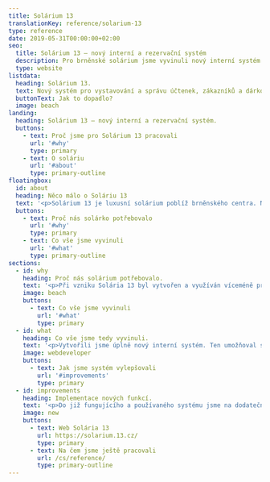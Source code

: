 ```yaml
---
title: Solárium 13
translationKey: reference/solarium-13
type: reference
date: 2019-05-31T00:00:00+02:00
seo:
  title: Solárium 13 – nový interní a rezervační systém
  description: Pro brněnské solárium jsme vyvinuli nový interní systém pro správu zákazníků a vystavování účtenek. Kromě toho také rezervační systém pro VIP zákazníky.
  type: website
listdata:
  heading: Solárium 13.
  text: Nový systém pro vystavování a správu účtenek, zákazníků a dárkových poukazů brněnského Solária 13. Rezervační systém pro VIP zákazníky s možností okamžité platby rezervace.
  buttonText: Jak to dopadlo?
  image: beach
landing:
  heading: Solárium 13 – nový interní a rezervační systém.
  buttons:
    - text: Proč jsme pro Solárium 13 pracovali
      url: '#why'
      type: primary
    - text: O soláriu
      url: '#about'
      type: primary-outline
floatingbox:
  id: about
  heading: Něco málo o Soláriu 13
  text: '<p>Solárium 13 je luxusní solárium poblíž brněnského centra. Nachází se v městské části Brno-Královo pole na ulici Mojmírovo náměstí. Zakládá si na přístupu ke svým zákazníkům a snaží se jim nabídnout to nejlepší.</p>'
  buttons:
    - text: Proč nás solárko potřebovalo
      url: '#why'
      type: primary
    - text: Co vše jsme vyvinuli
      url: '#what'
      type: primary-outline
sections:
  - id: why
    heading: Proč nás solárium potřebovalo.
    text: '<p>Při vzniku Solária 13 byl vytvořen a využíván víceméně provizorní systém pro vystavování účtenek za poskytnuté služby. Ten však postupně neplnil očekávání.</p><p>Kromě toho si majitelé přáli, aby zákazníci solárka měli možnost si předem rezervovat konkrétní box.</p><p><strong>Soláriu jsme vytvořili úplně nový systém, který umožnil veškerá přání majitelů splnit až do toho posledního.</strong></p>'
    image: beach
    buttons:
      - text: Co vše jsme vyvinuli
        url: '#what'
        type: primary
  - id: what
    heading: Co vše jsme tedy vyvinuli.
    text: '<p>Vytvořili jsme úplně nový interní systém. Ten umožňoval snadněji pracovat se zákazníky a účtenkami. Navíc byl velice snadno škálovatelný, díky čemuž jsme do něj postupně implementovali další funkce, o kterých se můžete dočíst v další sekci.</p><p>Vedle interního systému jsme vytvořili a propojili s ním systém pro VIP zákazníky solária, který jim umožňuje si předem rezervovat místo a třeba i rovnou kreditem zaplatit.</p><p><strong>Pracovali jsme tedy na kompletním systému, který jsme vyvíjeli od základu. Systémy běží na technologiích Node.js a MongoDB. Konfigurace serveru byla součástí práce.</strong></p>'
    image: webdeveloper
    buttons: 
      - text: Jak jsme systém vylepšovali
        url: '#improvements'
        type: primary
  - id: improvements
    heading: Implementace nových funkcí.
    text: '<p>Do již fungujícího a používaného systému jsme na dodatečná přání implementovali nové funkce. Mezi ty patří následující.</p><p><strong>Dárkové poukazy.</strong> Systém nově umožňuje vystavit dárkový poukaz, který je následně možné využít pro úhradu v soláriu.</p><p><strong>Analýzy.</strong> Další funkcí, kterou jsme do systému přidávali, byla část pro analýzy. Hlavně toho, ve kterých hodinách a měsících se zákazníci nejčastěji chodí opalovat. A analýzy zisku.</p>'
    image: new
    buttons: 
      - text: Web Solária 13
        url: https://solarium.13.cz/
        type: primary
      - text: Na čem jsme ještě pracovali
        url: /cs/reference/
        type: primary-outline
---
```

